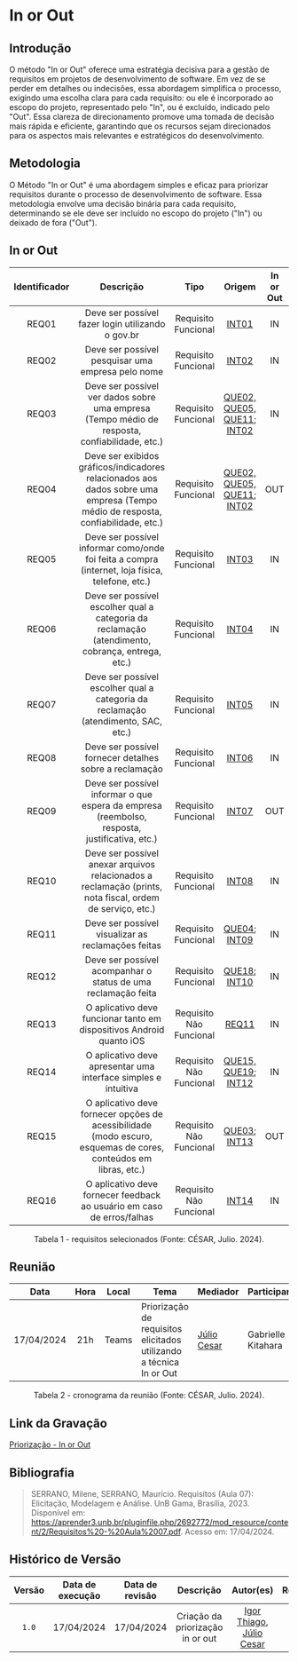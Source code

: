# In or Out

## Introdução


O método "In or Out" oferece uma estratégia decisiva para a gestão de requisitos em projetos de desenvolvimento de software. Em vez de se perder em detalhes ou indecisões, essa abordagem simplifica o processo, exigindo uma escolha clara para cada requisito: ou ele é incorporado ao escopo do projeto, representado pelo "In", ou é excluído, indicado pelo "Out". Essa clareza de direcionamento promove uma tomada de decisão mais rápida e eficiente, garantindo que os recursos sejam direcionados para os aspectos mais relevantes e estratégicos do desenvolvimento.

## Metodologia

O Método "In or Out" é uma abordagem simples e eficaz para priorizar requisitos durante o processo de desenvolvimento de software. Essa metodologia envolve uma decisão binária para cada requisito, determinando se ele deve ser incluído no escopo do projeto ("In") ou deixado de fora ("Out"). 

## In or Out

| Identificador | Descrição | Tipo | Origem | In or Out |
| :-: | :----------------------------------------: | :--------------------: | :------------------: | :--------: |
| REQ01 | Deve ser possível fazer login utilizando o gov.br | Requisito Funcional | [INT01](https://requisitos-de-software.github.io/2024.1-Consumidor.gov/Elicitação/introspec/#metodologia) | IN |
| REQ02 | Deve ser possível pesquisar uma empresa pelo nome | Requisito Funcional | [INT02](https://requisitos-de-software.github.io/2024.1-Consumidor.gov/Elicitação/introspec/#metodologia) | IN |
| REQ03 | Deve ser possível ver dados sobre uma empresa (Tempo médio de resposta, confiabilidade, etc.) | Requisito Funcional | [QUE02, QUE05, QUE11](https://requisitos-de-software.github.io/2024.1-Consumidor.gov/Elicitação/Questionário/#possiveis-requisitos); [INT02](https://requisitos-de-software.github.io/2024.1-Consumidor.gov/Elicitação/introspec/#metodologia) | IN |
| REQ04 | Deve ser exibidos gráficos/indicadores relacionados aos dados sobre uma empresa (Tempo médio de resposta, confiabilidade, etc.) | Requisito Funcional | [QUE02, QUE05, QUE11](https://requisitos-de-software.github.io/2024.1-Consumidor.gov/Elicitação/Questionário/#possiveis-requisitos); [INT02](https://requisitos-de-software.github.io/2024.1-Consumidor.gov/Elicitação/introspec/#metodologia) | OUT |
| REQ05 | Deve ser possível informar como/onde foi feita a compra (internet, loja física, telefone, etc.) | Requisito Funcional | [INT03](https://requisitos-de-software.github.io/2024.1-Consumidor.gov/Elicitação/introspec/#metodologia) | IN |
| REQ06 | Deve ser possível escolher qual a categoria da reclamação (atendimento, cobrança, entrega, etc.) | Requisito Funcional | [INT04](https://requisitos-de-software.github.io/2024.1-Consumidor.gov/Elicitação/introspec/#metodologia) | IN |
| REQ07 | Deve ser possível escolher qual a categoria da reclamação (atendimento, SAC, etc.) | Requisito Funcional | [INT05](https://requisitos-de-software.github.io/2024.1-Consumidor.gov/Elicitação/introspec/#metodologia) | IN |
| REQ08 | Deve ser possível fornecer detalhes sobre a reclamação | Requisito Funcional | [INT06](https://requisitos-de-software.github.io/2024.1-Consumidor.gov/Elicitação/introspec/#metodologia) | IN |
| REQ09 | Deve ser possível informar o que espera da empresa (reembolso, resposta, justificativa, etc.) | Requisito Funcional | [INT07](https://requisitos-de-software.github.io/2024.1-Consumidor.gov/Elicitação/introspec/#metodologia) | OUT |
| REQ10 | Deve ser possível anexar arquivos relacionados a reclamação (prints, nota fiscal, ordem de serviço, etc.) | Requisito Funcional | [INT08](https://requisitos-de-software.github.io/2024.1-Consumidor.gov/Elicitação/introspec/#metodologia) | IN |
| REQ11 | Deve ser possível visualizar as reclamações feitas | Requisito Funcional | [QUE04](https://requisitos-de-software.github.io/2024.1-Consumidor.gov/Elicitação/Questionário/#possiveis-requisitos); [INT09](https://requisitos-de-software.github.io/2024.1-Consumidor.gov/Elicitação/introspec/#metodologia) | IN |
| REQ12 | Deve ser possível acompanhar o status de uma reclamação feita | Requisito Funcional | [QUE18](https://requisitos-de-software.github.io/2024.1-Consumidor.gov/Elicitação/Questionário/#possiveis-requisitos); [INT10](https://requisitos-de-software.github.io/2024.1-Consumidor.gov/Elicitação/introspec/#metodologia) | IN |
| REQ13 | O aplicativo deve funcionar tanto em dispositivos Android quanto iOS | Requisito Não Funcional | [REQ11](https://requisitos-de-software.github.io/2024.1-Consumidor.gov/Elicitação/introspec/#metodologia) | IN |
| REQ14 | O aplicativo deve apresentar uma interface simples e intuitiva | Requisito Não Funcional | [QUE15, QUE19](https://requisitos-de-software.github.io/2024.1-Consumidor.gov/Elicitação/Questionário/#possiveis-requisitos); [INT12](https://requisitos-de-software.github.io/2024.1-Consumidor.gov/Elicitação/introspec/#metodologia) | IN |
| REQ15 | O aplicativo deve fornecer opções de acessibilidade (modo escuro, esquemas de cores, conteúdos em libras, etc.) | Requisito Não Funcional | [QUE03](https://requisitos-de-software.github.io/2024.1-Consumidor.gov/Elicitação/Questionário/#possiveis-requisitos); [INT13](https://requisitos-de-software.github.io/2024.1-Consumidor.gov/Elicitação/introspec/#metodologia) | OUT |
| REQ16 | O aplicativo deve fornecer feedback ao usuário em caso de erros/falhas | Requisito Não Funcional | [INT14](https://requisitos-de-software.github.io/2024.1-Consumidor.gov/Elicitação/introspec/#metodologia) | IN |

<div style="text-align: center;"><p>Tabela 1 - requisitos selecionados (Fonte: CÉSAR, Julio. 2024).</p></div>

## Reunião

| Data | Hora | Local | Tema | Mediador | Participante |
| :--: | :--: | :---: | ------- | ------------ | ----- |
| 17/04/2024 | 21h | Teams | Priorização de requisitos elicitados utilizando a técnica In or Out |[Júlio Cesar](https://github.com/Julio1099)|Gabrielle Kitahara|

<div style="text-align: center;"><p>Tabela 2 - cronograma da reunião (Fonte: CÉSAR, Julio. 2024).</p></div>

## Link da Gravação

[Priorização - In or Out](https://youtu.be/mlRtxFLWz6Y)

## Bibliografia

> SERRANO, Milene, SERRANO, Maurício. Requisitos (Aula 07): Elicitação, Modelagem e Análise. UnB Gama, Brasília, 2023. Disponível em: <https://aprender3.unb.br/pluginfile.php/2692772/mod_resource/content/2/Requisitos%20-%20Aula%2007.pdf>. Acesso em: 17/04/2024.


## Histórico de Versão
| Versão | Data de execução | Data de revisão |  Descrição            | Autor(es)         | Revisor(es)  |
| :------: | :----------: | :--------: | :--------------------: | :-------------: | :----------: |
| `1.0` | 17/04/2024  | 17/04/2024| Criação da priorização in or out | [Igor Thiago](https://github.com/Alladin-51), [Júlio Cesar](https://github.com/Julio1099)  | [Rodrigo ](https://github.com/rodrigogontijoo) |
